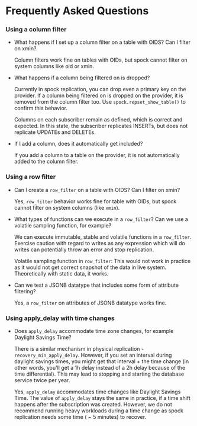# Frequently Asked Questions

### Using a column filter

* What happens if I set up a column filter on a table with OIDS? Can I filter on xmin?

  Column filters work fine on tables with OIDs, but spock cannot filter on system columns like oid or xmin.

* What happens if a column being filtered on is dropped?

  Currently in spock replication, you can drop even a primary key on the provider.  If a column being filtered on is dropped on the provider, it is removed from the column filter too. Use `spock.repset_show_table()` to confirm this behavior.

  Columns on each subscriber remain as defined, which is correct and expected. In this state, the subscriber replicates INSERTs, but does not replicate UPDATEs and DELETEs.

* If I add a column, does it automatically get included?

  If you add a column to a table on the provider, it is not automatically added to the column filter.

### Using a row filter

* Can I create a `row_filter` on a table with OIDS? Can I filter on xmin?

  Yes, `row_filter` behavior works fine for table with OIDs, but spock cannot filter on system columns (like `xmin`).

* What types of functions can we execute in a `row_filter`? Can we use a volatile sampling function, for example?
  
  We can execute immutable, stable and volatile functions in a `row_filter`. Exercise caution with regard to writes as any expression which will do writes can potentially throw an error and stop replication.

  Volatile sampling function in `row_filter`: This would not work in practice as it would not get correct snapshot of the data in live system. Theoretically with static data, it works.

* Can we test a JSONB datatype that includes some form of attribute filtering?
 
  Yes, a `row_filter` on attributes of JSONB datatype works fine.

### Using apply_delay with time changes

* Does `apply_delay` accommodate time zone changes, for example Daylight Savings Time?

  There is a similar mechanism in physical replication - `recovery_min_apply_delay`. However, if you set an interval during daylight savings times, you might get that interval + the time change (in other words, you'll get a 1h delay instead of a 2h delay because of the time differential). This may lead to stopping and starting the database service twice per year.

  Yes, `apply_delay` accommodates time changes like Daylight Savings Time.  The value of `apply_delay` stays the same in practice, if a time shift happens after the subscription was created.  However, we do not recommend running heavy workloads during a time change as spock replication needs some time ( ~ 5 minutes) to recover.
